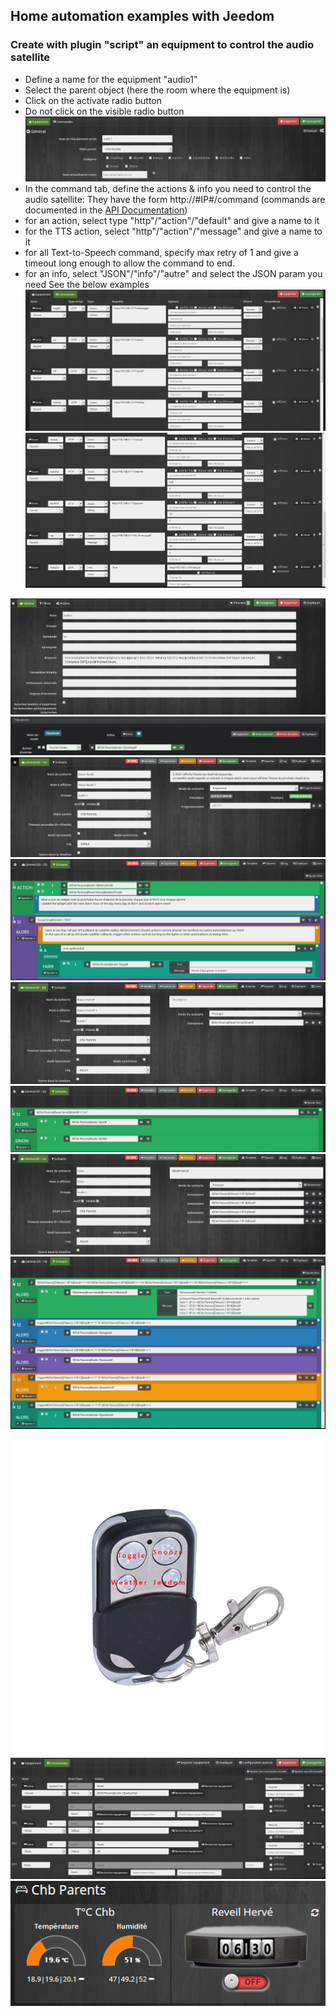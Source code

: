 ## Home automation examples with Jeedom

### Create with plugin "script" an equipment to control the audio satellite
 - Define a name for the equipment "audio1"
 - Select the parent object (here the room where the equipment is)
 - Click on the activate radio button
 - Do not click on the visible radio button
![script1](https://github.com/diving91/web-radio/blob/master/jeedom/script%201.png)
- In the command tab, define the actions & info you need to control the audio satellite: They have the form http://#IP#/command (commands are documented in the [API Documentation](https://github.com/diving91/web-radio/blob/master/doc/api.md))
- for an action, select type "http"/"action"/"default" and give a name to it
- for the TTS action, select "http"/"action"/"message" and give a name to it
- for all Text-to-Speech command, specify max retry of 1 and give a timeout long enough to allow the command to end.
- for an info, select "JSON"/"info"/"autre" and select the JSON param you need
 See the below examples
![script2](https://github.com/diving91/web-radio/blob/master/jeedom/script%202.png)
![script3](https://github.com/diving91/web-radio/blob/master/jeedom/script%203.png)

 
![x](https://github.com/diving91/web-radio/blob/master/jeedom/interact%201.png)
![x](https://github.com/diving91/web-radio/blob/master/jeedom/mode%201.png)
![x](https://github.com/diving91/web-radio/blob/master/jeedom/scn%20cron%201.png)
![x](https://github.com/diving91/web-radio/blob/master/jeedom/scn%20cron%202.png)
![x](https://github.com/diving91/web-radio/blob/master/jeedom/scn%20onoff%201.png)
![x](https://github.com/diving91/web-radio/blob/master/jeedom/scn%20onoff%202.png)
![x](https://github.com/diving91/web-radio/blob/master/jeedom/scn%20telco%201.png)
![x](https://github.com/diving91/web-radio/blob/master/jeedom/scn%20telco%202.png)


![x](https://github.com/diving91/web-radio/blob/master/jeedom/telco%201.png)
![x](https://github.com/diving91/web-radio/blob/master/jeedom/virt%201.png)
![x](https://github.com/diving91/web-radio/blob/master/jeedom/widget%201.png)


